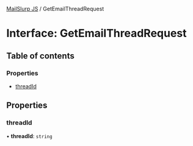 [MailSlurp JS](../README.md) / GetEmailThreadRequest

# Interface: GetEmailThreadRequest

## Table of contents

### Properties

- [threadId](GetEmailThreadRequest.md#threadid)

## Properties

### threadId

• **threadId**: `string`
